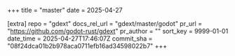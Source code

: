 +++
title = "master"
date = 2025-04-27

[extra]
repo = "gdext"
docs_rel_url = "gdext/master/godot"
pr_url = "https://github.com/godot-rust/gdext"
pr_author = ""
sort_key = 9999-01-01
date_time = 2025-04-27T17:46:07Z
commit_sha = "08f24dca01b2b978aca0711efb16ad34598022b7"
+++


